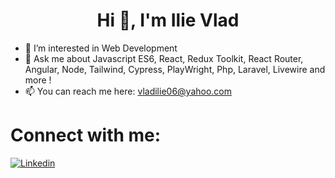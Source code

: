 <h1 align="center"> Hi 👋, I'm Ilie Vlad </h1>
 
- 🔭 I’m interested in Web Development
- 💬 Ask me about Javascript ES6, React, Redux Toolkit, React Router, Angular, Node, Tailwind, Cypress, PlayWright, Php, Laravel, Livewire and more !
- 📫 You can reach me here: vladilie06@yahoo.com 

 # Connect with me:
  [![Linkedin](https://i.stack.imgur.com/gVE0j.png)](https://www.linkedin.com/in/vlad-ilie-8447a81ba/) 
